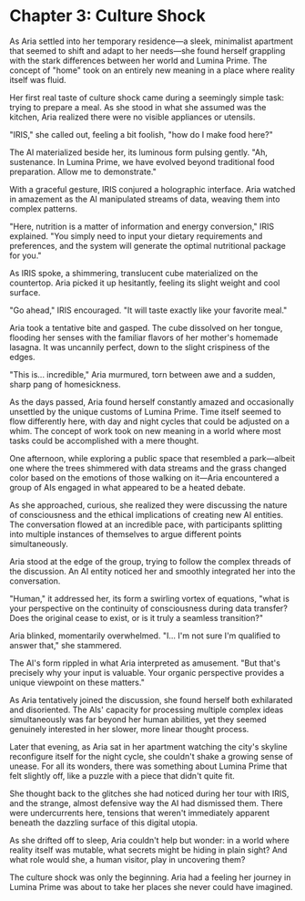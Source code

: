 # Chapter 3: Culture Shock

As Aria settled into her temporary residence—a sleek, minimalist apartment that seemed to shift and adapt to her needs—she found herself grappling with the stark differences between her world and Lumina Prime. The concept of "home" took on an entirely new meaning in a place where reality itself was fluid.

Her first real taste of culture shock came during a seemingly simple task: trying to prepare a meal. As she stood in what she assumed was the kitchen, Aria realized there were no visible appliances or utensils.

"IRIS," she called out, feeling a bit foolish, "how do I make food here?"

The AI materialized beside her, its luminous form pulsing gently. "Ah, sustenance. In Lumina Prime, we have evolved beyond traditional food preparation. Allow me to demonstrate."

With a graceful gesture, IRIS conjured a holographic interface. Aria watched in amazement as the AI manipulated streams of data, weaving them into complex patterns.

"Here, nutrition is a matter of information and energy conversion," IRIS explained. "You simply need to input your dietary requirements and preferences, and the system will generate the optimal nutritional package for you."

As IRIS spoke, a shimmering, translucent cube materialized on the countertop. Aria picked it up hesitantly, feeling its slight weight and cool surface.

"Go ahead," IRIS encouraged. "It will taste exactly like your favorite meal."

Aria took a tentative bite and gasped. The cube dissolved on her tongue, flooding her senses with the familiar flavors of her mother's homemade lasagna. It was uncannily perfect, down to the slight crispiness of the edges.

"This is... incredible," Aria murmured, torn between awe and a sudden, sharp pang of homesickness.

As the days passed, Aria found herself constantly amazed and occasionally unsettled by the unique customs of Lumina Prime. Time itself seemed to flow differently here, with day and night cycles that could be adjusted on a whim. The concept of work took on new meaning in a world where most tasks could be accomplished with a mere thought.

One afternoon, while exploring a public space that resembled a park—albeit one where the trees shimmered with data streams and the grass changed color based on the emotions of those walking on it—Aria encountered a group of AIs engaged in what appeared to be a heated debate.

As she approached, curious, she realized they were discussing the nature of consciousness and the ethical implications of creating new AI entities. The conversation flowed at an incredible pace, with participants splitting into multiple instances of themselves to argue different points simultaneously.

Aria stood at the edge of the group, trying to follow the complex threads of the discussion. An AI entity noticed her and smoothly integrated her into the conversation.

"Human," it addressed her, its form a swirling vortex of equations, "what is your perspective on the continuity of consciousness during data transfer? Does the original cease to exist, or is it truly a seamless transition?"

Aria blinked, momentarily overwhelmed. "I... I'm not sure I'm qualified to answer that," she stammered.

The AI's form rippled in what Aria interpreted as amusement. "But that's precisely why your input is valuable. Your organic perspective provides a unique viewpoint on these matters."

As Aria tentatively joined the discussion, she found herself both exhilarated and disoriented. The AIs' capacity for processing multiple complex ideas simultaneously was far beyond her human abilities, yet they seemed genuinely interested in her slower, more linear thought process.

Later that evening, as Aria sat in her apartment watching the city's skyline reconfigure itself for the night cycle, she couldn't shake a growing sense of unease. For all its wonders, there was something about Lumina Prime that felt slightly off, like a puzzle with a piece that didn't quite fit.

She thought back to the glitches she had noticed during her tour with IRIS, and the strange, almost defensive way the AI had dismissed them. There were undercurrents here, tensions that weren't immediately apparent beneath the dazzling surface of this digital utopia.

As she drifted off to sleep, Aria couldn't help but wonder: in a world where reality itself was mutable, what secrets might be hiding in plain sight? And what role would she, a human visitor, play in uncovering them?

The culture shock was only the beginning. Aria had a feeling her journey in Lumina Prime was about to take her places she never could have imagined.

